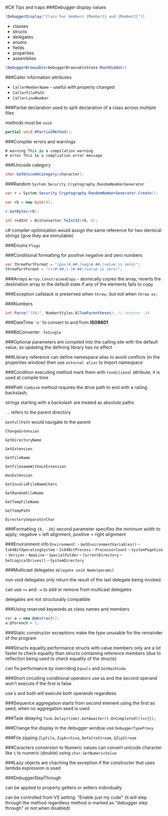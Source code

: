#C# Tips and traps
###Debugger display values
```c#
[DebuggerDisplay("Class has members {Member1} and {Member2}")]
```
- classes
- structs
- delegates
- enums
- fields
- properties
- assemblies

```c#
[DebuggerBrowsable(DebuggerBrowsableState.RootHidden)]
```

###Caller information attributes
- `CallerMemberName` - useful with property changed
- `CallerFilePath`
- `CallerLineNumber`

###Partial declaration
used to split declaration of a class across multiple files

methods must be `void`
```c#
partial void APartialMethod();
```

###Compiler errors and warnings
```c#
# warning This is a compilation warning
# error This is a compliation error message
```

###Unicode category
```c#
char.GetUnicodeCategory(character);
```

###Random
`System.Security.Cryptography.RandomNumberGenerator`

```c#
var r = System.Security.Cryptography.RandomNumberGenerator.Create();

var rb = new byte[4];

r.GetBytes(rb);

int rndInt = BitConverter.ToInt32(rb, 0);
```

c# compiler optimization would assign the same reference for two identical strings (give they are immutable)

###Enums
`Flags`

###Conditional formatting for positive negative and zero numbers
```c#
var threePartFormat = "(pos)#.##;(neg)#.##;(value is zero)";
threePartFormat = "(+)#.##;(-)#.##;(value is zero)";
```

###Arrays
`Array.ConstrainedCopy` - atomically copies the array, reverts the destination array to the default state if any of the elements fails to copy

###Exception callstack
is preserved when `throw;` but not when `throw ex;`

###Numbers
```c#
int.Parse("(24)", NumberStyles.AllowParentheses); // returns -24
```

###DateTime
`'o'` to convert to and from **ISO8601**

###BitConverter
`.ToSingle`

###Optional parameters
are compiled into the calling site with the default value, so updating the defining library has no effect

###Library reference
can define namespace alias to avoid conflicts (in the properties window) then use `external alias` to import namespace

###Condition executing method
mark them with `Conditional` attribute; it is used at compile time

###Path
`Combine` method requires the drive path to end with a railing backslash; 

strings starting with a backslash are treated as absolute paths

`..` refers to the parent directory

`GetFullPath` would navigate to the parent

`ChangeExtension`

`GetDirectoryName`

`GetExtension`

`GetFileName`

`GetFilenameWithoutExtension`

`HasExtension`

`GetInvalidFileNameChars`

`GetRandomFileName`

`GetTempFileName`

`GetTempPath`

`DirectorySeparatorChar`

###Formatting
`{0, -20}` second parameter specifies the minimum width to apply; negative = left alignment, positive = right alignment

###Environment info
`Environment`:
    - `GetEnvironmentVariables()`
    - `Is64BitOperatingSystem`
    - `Is64BitProcess`
    - `ProcessorCount`
    - `SystemPageSize`
    - `Version`
    - `NewLine`
    - `SpecialFolder`
    - `CurrentDirectory`
    - `GetLogicalDrives()`
    - `SystemDirectory`
    
###Multicast delegates
`delegate void Name(params)`

non void delegates only return the result of the last delegate being invoked

can use `+=` and `-=` to add or remove from multicast delegates

delegates are not structurally compatible

###Using reserved keywords as class names and members
```c#
var a = new @abstract();
a.@foreach = 1;
```

###Static constructor exceptions
make the type unusable for the remainder of the program

###Structs equality performance
structs with value members only are a lot faster to check equality than structs containing reference members (due to reflection being used to check equality of the structs)

can fix performance by overriding `Equals` and `GetHashCode`

###Short circuiting conditional operators
use `&&` and the second operand won't execute if the first is false

use `&` and both will execute both operands regardless

###Sequence aggregation
starts from second element using the first as seed, when no aggregation seed is used

###Task delaying
`Task.Delay(time).GetAwaiter().OnCompleted(()=>{});`

###Change the display in the debugger window
use `DebuggerTypeProxy`

###File zipping
`ZipFile`, `ZipArchive`, `DefalteStream`, `GZipStream`

###Caracters conversion to Numeric values
can convert unicode character like `⅔` to numeric (double) using `char.GetNumericValue`

###Lazy objects
are chaching the exception if the constructor that uses lambda expression is used

###DebuggerStepThrough

can be applied to property getters or setters individually

can be controlled from VS setting: "Enable just my code" (it will step through the method regardless method is marked as "debugger step through" or not when disabled)





